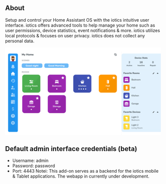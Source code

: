 ## About

Setup and control your Home Assistant OS with the iotics intuitive user interface. iotics offers advanced tools to help manage your home such as user permissions, device statistics, event notifications & more. iotics utilizes local protocols & focuses on user privacy. iotics does not collect any personal data.

![iotics dashboard](https://github.com/iotics-live/iotics-Controller/blob/master/iotics/Images/screenshot-001.png?raw=true)

## Default admin interface credentials (beta)
- Username: admin
- Password: password
- Port: 4443
Notei: This add-on serves as a backend for the iotics mobile & Tablet applications. The webapp in currently under development.

